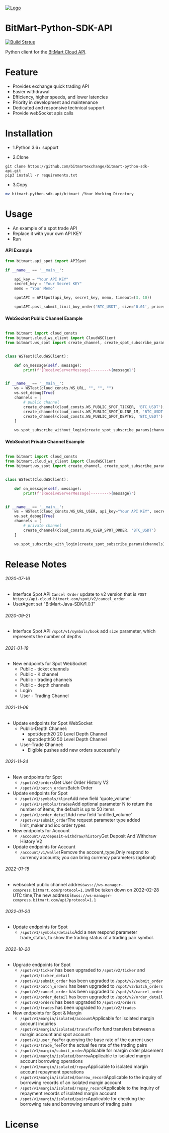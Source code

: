 [![Logo](./logo.png)](https://bitmart.com)

BitMart-Python-SDK-API
=========================
<p align="left">
    <a href='#'><img src='https://travis-ci.org/meolu/walle-web.svg?branch=master' alt="Build Status"></a>  
</p>

Python client for the [BitMart Cloud API](http://developer-pro.bitmart.com).



Feature
=========================
- Provides exchange quick trading API
- Easier withdrawal
- Efficiency, higher speeds, and lower latencies
- Priority in development and maintenance
- Dedicated and responsive technical support
- Provide webSocket apis calls

Installation
=========================

* 1.Python 3.6+ support

* 2.Clone
```git
git clone https://github.com/bitmartexchange/bitmart-python-sdk-api.git
pip3 install -r requirements.txt
```

* 3.Copy 
```bash
mv bitmart-python-sdk-api/bitmart /Your Working Directory
```


Usage
=========================
* An example of a spot trade API
* Replace it with your own API KEY
* Run

#### API Example
```python
from bitmart.api_spot import APISpot

if __name__ == '__main__':

    api_key = "Your API KEY"
    secret_key = "Your Secret KEY"
    memo = "Your Memo"

    spotAPI = APISpot(api_key, secret_key, memo, timeout=(3, 10))

    spotAPI.post_submit_limit_buy_order('BTC_USDT', size='0.01', price='8800')
```



#### WebSocket Public Channel Example
```python

from bitmart import cloud_consts
from bitmart.cloud_ws_client import CloudWSClient
from bitmart.ws_spot import create_channel, create_spot_subscribe_params


class WSTest(CloudWSClient):

    def on_message(self, message):
        print(f'[ReceiveServerMessage]-------->{message}')


if __name__ == '__main__':
    ws = WSTest(cloud_consts.WS_URL, "", "", "")
    ws.set_debug(True)
    channels = [
        # public channel
        create_channel(cloud_consts.WS_PUBLIC_SPOT_TICKER, 'BTC_USDT'),
        create_channel(cloud_consts.WS_PUBLIC_SPOT_KLINE_1M, 'BTC_USDT'),
        create_channel(cloud_consts.WS_PUBLIC_SPOT_DEPTH5, 'BTC_USDT')
    ]

    ws.spot_subscribe_without_login(create_spot_subscribe_params(channels))

```

#### WebSocket Private Channel Example
```python

from bitmart import cloud_consts
from bitmart.cloud_ws_client import CloudWSClient
from bitmart.ws_spot import create_channel, create_spot_subscribe_params


class WSTest(CloudWSClient):

    def on_message(self, message):
        print(f'[ReceiveServerMessage]-------->{message}')


if __name__ == '__main__':
    ws = WSTest(cloud_consts.WS_URL_USER, api_key="Your API KEY", secret_key="Your Secret KEY", memo="Your Memo")
    ws.set_debug(True)
    channels = [
        # private channel
        create_channel(cloud_consts.WS_USER_SPOT_ORDER, 'BTC_USDT')
    ]

    ws.spot_subscribe_with_login(create_spot_subscribe_params(channels))

```


Release Notes
=========================

###### 2020-07-16 
- Interface Spot API `Cancel Order` update to v2 version that is `POST https://api-cloud.bitmart.com/spot/v2/cancel_order`
- UserAgent set "BitMart-Java-SDK/1.0.1"

###### 2020-09-21
- Interface Spot API `/spot/v1/symbols/book` add `size` parameter, which represents the number of depths

###### 2021-01-19
- New endpoints for Spot WebSocket
  - Public - ticket channels
  - Public - K channel
  - Public - trading channels
  - Public - depth channels
  - Login
  - User - Trading Channel

###### 2021-11-06
- Update endpoints for Spot WebSocket
  - Public-Depth Channel:
    - spot/depth20     20 Level Depth Channel
    - spot/depth50     50 Level Depth Channel
  - User-Trade Channel:
    - Eligible pushes add new orders successfully

###### 2021-11-24
- New endpoints for Spot
  - <code>/spot/v2/orders</code>Get User Order History V2
  - <code>/spot/v1/batch_orders</code>Batch Order
- Update endpoints for Spot
  - <code>/spot/v1/symbols/kline</code>Add new field 'quote_volume'
  - <code>/spot/v1/symbols/trades</code>Add optional parameter N to return the number of items, the default is up to 50 items
  - <code>/spot/v1/order_detail</code>Add new field 'unfilled_volume'
  - <code>/spot/v1/submit_order</code>The request parameter type added limit_maker and ioc order types
- New endpoints for Account
  - <code>/account/v2/deposit-withdraw/history</code>Get Deposit And Withdraw  History V2
- Update endpoints for Account
  - <code>/account/v1/wallet</code>Remove the account_type,Only respond to currency accounts; you can bring currency parameters (optional)

###### 2022-01-18
- websocket public channel address<code>wss://ws-manager-compress.bitmart.com?protocol=1.1</code>will be taken down on 2022-02-28 UTC time,The new address is<code>wss://ws-manager-compress.bitmart.com/api?protocol=1.1</code>

###### 2022-01-20
- Update endpoints for Spot
  - <code>/spot/v1/symbols/details</code>Add a new respond parameter trade_status, to show the trading status of a trading pair symbol.

###### 2022-10-20
- Upgrade endpoints for Spot
    - <code>/spot/v1/ticker</code> has been upgraded to <code>/spot/v2/ticker</code> and <code>/spot/v1/ticker_detail</code>
    - <code>/spot/v1/submit_order</code> has been upgraded to <code>/spot/v2/submit_order</code>
    - <code>/spot/v1/batch_orders</code> has been upgraded to <code>/spot/v2/batch_orders</code>
    - <code>/spot/v2/cancel_order</code> has been upgraded to <code>/spot/v3/cancel_order</code>
    - <code>/spot/v1/order_detail</code> has been upgraded to <code>/spot/v2/order_detail</code>
    - <code>/spot/v2/orders</code> has been upgraded to <code>/spot/v3/orders</code>
    - <code>/spot/v1/trades</code> has been upgraded to <code>/spot/v2/trades</code>
- New endpoints for Spot & Margin
    - <code>/spot/v1/margin/isolated/account</code>Applicable for isolated margin account inquiries
    - <code>/spot/v1/margin/isolated/transfer</code>For fund transfers between a margin account and spot account
    - <code>/spot/v1/user_fee</code>For querying the base rate of the current user
    - <code>/spot/v1/trade_fee</code>For the actual fee rate of the trading pairs
    - <code>/spot/v1/margin/submit_order</code>Applicable for margin order placement
    - <code>/spot/v1/margin/isolated/borrow</code>Applicable to isolated margin account borrowing operations
    - <code>/spot/v1/margin/isolated/repay</code>Applicable to isolated margin account repayment operations
    - <code>/spot/v1/margin/isolated/borrow_record</code>Applicable to the inquiry of borrowing records of an isolated margin account
    - <code>/spot/v1/margin/isolated/repay_record</code>Applicable to the inquiry of repayment records of isolated margin account
    - <code>/spot/v1/margin/isolated/pairs</code>Applicable for checking the borrowing rate and borrowing amount of trading pairs

License
=========================
